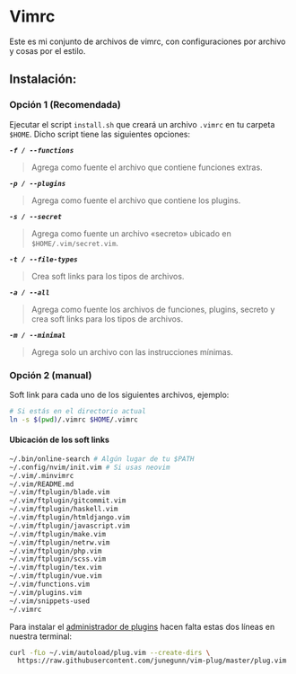 # Vimrc

Este es mi conjunto de archivos de vimrc, con configuraciones por
archivo y cosas por el estilo.

## Instalación:
### Opción 1 (Recomendada)
Ejecutar el script `install.sh` que creará un archivo `.vimrc` en tu carpeta
`$HOME`. Dicho script tiene las siguientes opciones:

_**``-f / --functions``**_
>	Agrega como fuente el archivo que contiene funciones extras.

_**`-p / --plugins`**_
>	Agrega como fuente el archivo que contiene los plugins.

_**`-s / --secret`**_
>	Agrega como fuente un archivo «secreto» ubicado en `$HOME/.vim/secret.vim`.

_**`-t / --file-types`**_
>	Crea soft links para los tipos de archivos.

_**`-a / --all`**_
>	Agrega como fuente los archivos de funciones, plugins, secreto y crea soft
> links para los tipos de archivos.

_**`-m / --minimal`**_
>	Agrega solo un archivo con las instrucciones mínimas.

### Opción 2 (manual)
Soft link para cada uno de los siguientes archivos, ejemplo:
```bash
# Si estás en el directorio actual
ln -s $(pwd)/.vimrc $HOME/.vimrc
```

#### Ubicación de los soft links
```bash
~/.bin/online-search # Algún lugar de tu $PATH
~/.config/nvim/init.vim # Si usas neovim
~/.vim/.minvimrc
~/.vim/README.md
~/.vim/ftplugin/blade.vim
~/.vim/ftplugin/gitcommit.vim
~/.vim/ftplugin/haskell.vim
~/.vim/ftplugin/htmldjango.vim
~/.vim/ftplugin/javascript.vim
~/.vim/ftplugin/make.vim
~/.vim/ftplugin/netrw.vim
~/.vim/ftplugin/php.vim
~/.vim/ftplugin/scss.vim
~/.vim/ftplugin/tex.vim
~/.vim/ftplugin/vue.vim
~/.vim/functions.vim
~/.vim/plugins.vim
~/.vim/snippets-used
~/.vimrc
```

Para instalar el [administrador de plugins][1] hacen falta estas dos líneas en
nuestra terminal:

```bash
curl -fLo ~/.vim/autoload/plug.vim --create-dirs \
  https://raw.githubusercontent.com/junegunn/vim-plug/master/plug.vim
```

[1]: https://github.com/junegunn/vim-plug
